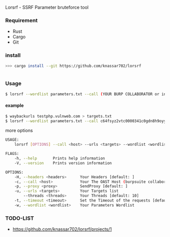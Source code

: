 Lorsrf - SSRF Parameter bruteforce tool

### Requirement
* Rust
* Cargo
* Git

### install
```bash
>>> cargo install --git https://github.com/knassar702/lorsrf
 
```


### Usage

```bash
$ lorsrf --wordlist parameters.txt --call (YOUR BURP COLLABORATOR or interactsh.com host ) --urls your_targets_list.txt
```

#### example

```bash
$ waybackurls testphp.vulnweb.com > targets.txt
$ lorsrf --wordlist parameters.txt --call c64fsyz2vtc0000341c0gdn8h9oyyyyyb.interactsh.com --urls target.txt
```

more options

```bash
USAGE:
    lorsrf [OPTIONS] --call <host> --urls <targets> --wordlist <wordlist>

FLAGS:
    -h, --help       Prints help information
    -V, --version    Prints version information

OPTIONS:
    -H, --headers <headers>      Your Headers [default: ]
    -c, --call <host>            Your The OAST Host (burpsuite collaborator or interactsh.com)
    -p, --proxy <proxy>          SendProxy [default: ]
    -u, --urls <targets>         Your Targets list
        --threads <threads>      Your Threads [default: 10]
    -t, --timeout <timeout>      Set the Timeout of the requests [default: 10]
    -w, --wordlist <wordlist>    Your Parameters Wordlist
```


### TODO-LIST
* https://github.com/knassar702/lorsrf/projects/1
